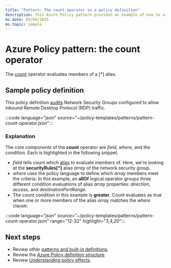 ```yaml
---
title: "Pattern: The count operator in a policy definition"
description: This Azure Policy pattern provides an example of how to use the count operator in a policy definition.
ms.date: 03/04/2025
ms.topic: sample
---
```

# Azure Policy pattern: the count operator

The [count](../concepts/definition-structure-policy-rule.md#count) operator evaluates members of a \[\*\] alias.

## Sample policy definition

This policy definition [audits](../concepts/effect-audit.md) Network Security Groups configured to
allow inbound Remote Desktop Protocol (RDP) traffic.

:::code language="json" source="~/policy-templates/patterns/pattern-count-operator.json":::

### Explanation

The core components of the **count** operator are _field_, _where_, and the condition. Each is
highlighted in the following snippet.

- _field_ tells count which [alias](../concepts/definition-structure-alias.md) to evaluate members
  of. Here, we're looking at the **securityRules\[\*\]** alias _array_ of the network security
  group.
- _where_ uses the policy language to define which _array_ members meet the criteria. In this
  example, an **allOf** logical operator groups three different condition evaluations of alias
  _array_ properties: _direction_, _access_, and _destinationPortRange_.
- The count condition in this example is **greater**. Count evaluates as true when one or more
  members of the alias _array_ matches the _where_ clause.

:::code language="json" source="~/policy-templates/patterns/pattern-count-operator.json" range="12-32" highlight="3,4,20":::

## Next steps

- Review other [patterns and built-in definitions](./index.md).
- Review the [Azure Policy definition structure](../concepts/definition-structure-basics.md).
- Review [Understanding policy effects](../concepts/effect-basics.md).
